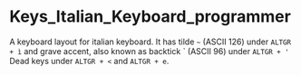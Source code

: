 # Keys_Italian_Keyboard_programmer
A keyboard layout for italian keyboard. It has tilde `~` (ASCII 126) under `ALTGR + ì` and grave accent, also known as backtick \` (ASCII 96) under `ALTGR + '`
Dead keys under `ALTGR + <` and `ALTGR + e`.
